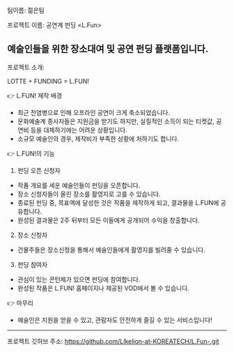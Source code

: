 팀이름:
젊은팀

프로젝트 이름:
공연계 펀딩 <L.Fun>

예술인들을 위한 장소대여 및 공연 펀딩 플랫폼입니다.
----------------------------------------------------------------------------------------------------------------
프로젝트 소개:

LOTTE + FUNDING = L.FUN!

👉 L.FUN! 제작 배경

- 최근 전염병으로 인해 오프라인 공연이 크게 축소되었습니다.
- 문화예술계 종사자들은 지원금을 받기도 하지만, 실질적인 소득이 되는 티켓값, 공연비 등을 대체하기에는 어려운 상황입니다.
- 소규모 예술인의 경우, 제작비가 부족한 상황에 처하기도 합니다.


👉 L.FUN!의 기능

1. 펀딩 오픈 신청자
- 작품 개요를 세운 예술인들이 펀딩을 오픈합니다.
- 장소 신청자들이 올린 장소를 촬영지로 고를 수 있습니다.
- 종료된 펀딩 중, 목표액에 달성한 것은 작품을 제작하게 되고, 결과물을 L.FUN에 공유합니다.
- 완성된 결과물은 2주 뒤부터 모든 이들에게 공개되어 수익을 창출합니다.

2. 장소 신청자
- 건물주들은 장소신청을 통해서 예술인들에게 촬영지를 빌려줄 수 있습니다.

3. 펀딩 참여자
- 관심이 있는 콘턴체가 있으면 펀딩에 참여합니다.
- 완성된 작품은 L.FUN! 홈페이지나 제공된 VOD에서 볼 수 있습니다.


👉 마무리

- 예술인은 지원을 얻을 수 있고, 관람자도 안전하게 즐길 수 있는 서비스입니다!
--------------------------------------------------------------------------------------------------
프로젝트 깃허브 주소:
https://github.com/LIkelion-at-KOREATECH/L.Fun-.git

